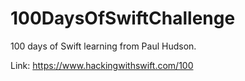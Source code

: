 # 100DaysOfSwiftChallenge
100 days of Swift learning from Paul Hudson. 

Link: https://www.hackingwithswift.com/100
